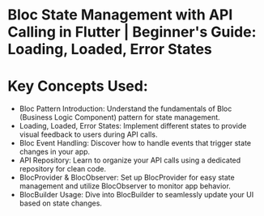 # Bloc State Management with API Calling in Flutter | Beginner's Guide: Loading, Loaded, Error States 


# Key Concepts Used:

* Bloc Pattern Introduction: Understand the fundamentals of Bloc (Business Logic Component) pattern for state management.
* Loading, Loaded, Error States: Implement different states to provide visual feedback to users during API calls.
* Bloc Event Handling: Discover how to handle events that trigger state changes in your app.
* API Repository: Learn to organize your API calls using a dedicated repository for clean code.
* BlocProvider & BlocObserver: Set up BlocProvider for easy state management and utilize BlocObserver to monitor app behavior.
* BlocBuilder Usage: Dive into BlocBuilder to seamlessly update your UI based on state changes.

